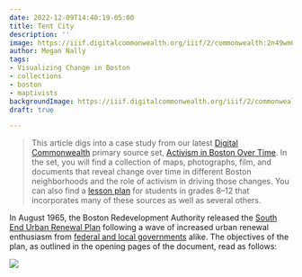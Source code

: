 ```yaml
---
date: 2022-12-09T14:40:19-05:00
title: Tent City
description: ''
image: https://iiif.digitalcommonwealth.org/iiif/2/commonwealth:2n49wm02s/168,193,8625,4700/2000,/0/default.jpg
author: Megan Nally
tags:
- Visualizing Change in Boston
- collections
- boston
- maptivists
backgroundImage: https://iiif.digitalcommonwealth.org/iiif/2/commonwealth:2n49wm02s/168,193,8625,4700/2000,/0/default.jpg
draft: true

---
```

> This article digs into a case study from our latest [Digital Commonwealth](https://www.digitalcommonwealth.org/) primary source set, [Activism in Boston Over Time](https://www.digitalcommonwealth.org/for_educators/primary_source_sets/activism_in_boston_over_time). In the set, you will find a collection of maps, photographs, film, and documents that reveal change over time in different Boston neighborhoods and the role of activism in driving those changes. You can also find a [lesson plan](https://docs.google.com/presentation/d/1PUi7o35Y-6EPGe0dOq8wi9jmj5C78Md7qrLn6ZVoIOE/edit#slide=id.p) for students in grades 8–12 that incorporates many of these sources as well as several others.

In August 1965, the Boston Redevelopment Authority released the [South End Urban Renewal Plan](http://www.bostonplans.org/documents/planning/urban-renewal/south-end/south-end-urban-renewal-plans-1965) following a wave of increased urban renewal enthusiasm from [federal and local governments](https://www.southendhistoricalsociety.org/south-end-history-part-iii-urban-renewal/) alike. The objectives of the plan, as outlined in the opening pages of the document, read as follows: 

![](/uploads/2022-12-09/objectives.jpeg)